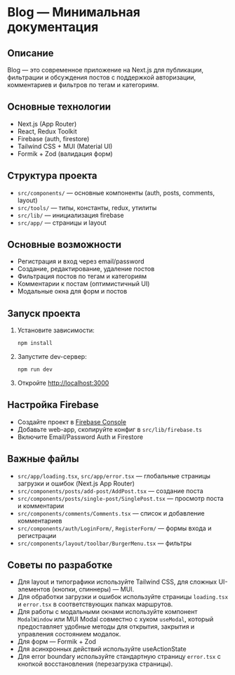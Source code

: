 # Blog — Минимальная документация

## Описание

Blog — это современное приложение на Next.js для публикации, фильтрации и обсуждения постов с поддержкой авторизации, комментариев и фильтров по тегам и категориям.

## Основные технологии

- Next.js (App Router)
- React, Redux Toolkit
- Firebase (auth, firestore)
- Tailwind CSS + MUI (Material UI)
- Formik + Zod (валидация форм)

## Структура проекта

- `src/components/` — основные компоненты (auth, posts, comments, layout)
- `src/tools/` — типы, константы, redux, утилиты
- `src/lib/` — инициализация firebase
- `src/app/` — страницы и layout

## Основные возможности

- Регистрация и вход через email/password
- Создание, редактирование, удаление постов
- Фильтрация постов по тегам и категориям
- Комментарии к постам (оптимистичный UI)
- Модальные окна для форм и постов

## Запуск проекта

1. Установите зависимости:
    ```sh
    npm install
    ```
2. Запустите dev-сервер:
    ```sh
    npm run dev
    ```
3. Откройте [http://localhost:3000](http://localhost:3000)

## Настройка Firebase

- Создайте проект в [Firebase Console](https://console.firebase.google.com/)
- Добавьте web-app, скопируйте конфиг в `src/lib/firebase.ts`
- Включите Email/Password Auth и Firestore

## Важные файлы

- `src/app/loading.tsx`, `src/app/error.tsx` — глобальные страницы загрузки и ошибок (Next.js App Router)
- `src/components/posts/add-post/AddPost.tsx` — создание поста
- `src/components/posts/single-post/SinglePost.tsx` — просмотр поста и комментарии
- `src/components/comments/Comments.tsx` — список и добавление комментариев
- `src/components/auth/LoginForm/`, `RegisterForm/` — формы входа и регистрации
- `src/components/layout/toolbar/BurgerMenu.tsx` — фильтры

## Советы по разработке

- Для layout и типографики используйте Tailwind CSS, для сложных UI-элементов (кнопки, спиннеры) — MUI.
- Для обработки загрузки и ошибок используйте страницы `loading.tsx` и `error.tsx` в соответствующих папках маршрутов.
- Для работы с модальными окнами используйте компонент `ModalWindow` или MUI Modal совместно с хуком `useModal`, который предоставляет удобные методы для открытия, закрытия и управления состоянием модалок.
- Для форм — Formik + Zod
- Для асинхронных действий используйте useActionState
- Для error boundary используйте стандартную страницу `error.tsx` с кнопкой восстановления (перезагрузка страницы).
